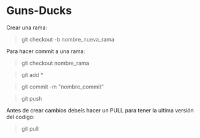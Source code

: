 # Guns-Ducks

Crear una rama:
>git checkout -b nombre_nueva_rama

Para hacer commit a una rama:

>git checkout nombre_rama

>git add *

>git commit -m "nombre_commit"

>git push

Antes de crear cambios debeís hacer un PULL para tener la ultima versión del codigo:

>git pull


